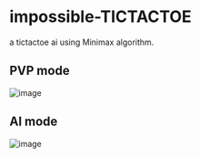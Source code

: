 # impossible-TICTACTOE
a tictactoe ai using Minimax algorithm.

## PVP mode
![image](https://github.com/ShamyLP/impossible-tictactoe/assets/137077986/129eecb5-06cc-49bc-a016-73e17e2a0371)

## AI mode
![image](https://github.com/ShamyLP/impossible-tictactoe/assets/137077986/3f30d4a4-dd84-4387-a091-ed9680b51851)
